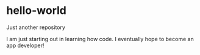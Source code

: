 # hello-world
Just another repository 

I am just starting out in learning how code. I eventually hope to become an app developer! 
